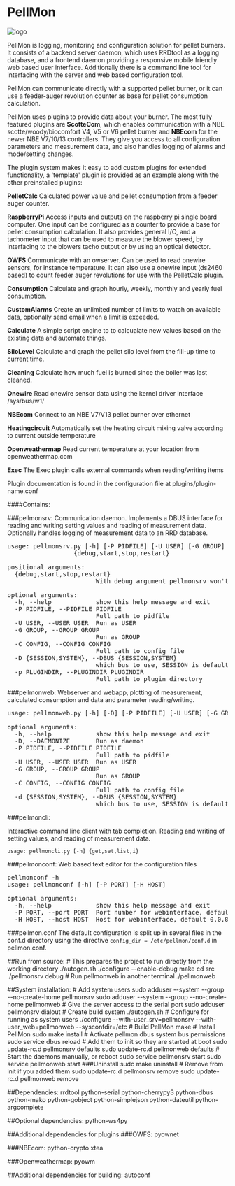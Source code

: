 PellMon
=======
![logo](https://raw.github.com/motoz/PellMon/master/src/Pellmonweb/media/img/favicon-160x160.png)

PellMon is logging, monitoring and configuration solution for pellet burners. It consists of a backend server daemon, which
uses RRDtool as a logging database, and a frontend daemon providing a responsive mobile friendly web based user interface. 
Additionally there is a command line tool for interfacing with the server and web based configuration tool.

PellMon can communicate directly with a supported pellet burner, or it can use a feeder-auger revolution counter as
base for pellet consumption calculation.

PellMon uses plugins to provide data about your burner. The most fully featured plugins are **ScotteCom**, which enables communication 
with a NBE scotte/woody/biocomfort V4, V5 or V6 pellet burner and **NBEcom** for the newer NBE V7/10/13 controllers. They give you access to all configuration parameters and measurement data, and also handles logging of alarms and mode/setting changes.

The plugin system makes it easy to add custom plugins for extended functionality, a 'template' plugin is provided as an example
along with the other preinstalled plugins:

**PelletCalc** Calculated power value and pellet consumption from a feeder auger counter.

**RaspberryPi** Access inputs and outputs on the raspberry pi single board computer. One input can be configured
as a counter to provide a base for pellet consumption calculation. It also provides general I/O, and a tachometer input that can be used
to measure the blower speed, by interfacing to the blowers tacho output or by using an optical detector.

**OWFS** Communicate with an owserver. Can be used to read onewire sensors, for instance temperature. It can also use a 
onewire input (ds2460 based) to count feeder auger revolutions for use with the PelletCalc plugin. 

**Consumption** Calculate and graph hourly, weekly, monthly and yearly fuel consumption.

**CustomAlarms** Create an unlimited number of limits to watch on available data, optionally send email when a limit is exceeded.

**Calculate** A simple script engine to to calcualate new values based on the existing data and automate things.

**SiloLevel** Calculate and graph the pellet silo level from the fill-up time to current time.

**Cleaning** Calculate how much fuel is burned since the boiler was last cleaned.

**Onewire** Read onewire sensor data using the kernel driver interface /sys/bus/w1/

**NBEcom** Connect to an NBE V7/V13 pellet burner over ethernet

**Heatingcircuit** Automatically set the heating circuit mixing valve according to current outside temperature

**Openweathermap** Read current temperature at your location from openweathermap.com

**Exec** The Exec plugin calls external commands when reading/writing items

Plugin documentation is found in the configuration file at plugins/plugin-name.conf

####Contains:

###pellmonsrv:
Communication daemon. Implements a DBUS interface for reading and writing setting values and reading of measurement data. Optionally handles logging of measurement data to an RRD database. 
<pre>
usage: pellmonsrv.py [-h] [-P PIDFILE] [-U USER] [-G GROUP] [-C CONFIG] [-D {SESSION,SYSTEM}] [-p PLUGINDIR]
                  {debug,start,stop,restart}

positional arguments:
  {debug,start,stop,restart}
                        With debug argument pellmonsrv won't daemonize

optional arguments:
  -h, --help            show this help message and exit
  -P PIDFILE, --PIDFILE PIDFILE
                        Full path to pidfile
  -U USER, --USER USER  Run as USER
  -G GROUP, --GROUP GROUP
                        Run as GROUP
  -C CONFIG, --CONFIG CONFIG
                        Full path to config file
  -D {SESSION,SYSTEM}, --DBUS {SESSION,SYSTEM}
                        which bus to use, SESSION is default
  -p PLUGINDIR, --PLUGINDIR PLUGINDIR
                        Full path to plugin directory
</pre>

###pellmonweb:
Webserver and webapp, plotting of measurement, calculated consumption and data and parameter reading/writing.
<pre>
usage: pellmonweb.py [-h] [-D] [-P PIDFILE] [-U USER] [-G GROUP] [-C CONFIG] [-d {SESSION,SYSTEM}]

optional arguments:
  -h, --help            show this help message and exit
  -D, --DAEMONIZE       Run as daemon
  -P PIDFILE, --PIDFILE PIDFILE
                        Full path to pidfile
  -U USER, --USER USER  Run as USER
  -G GROUP, --GROUP GROUP
                        Run as GROUP
  -C CONFIG, --CONFIG CONFIG
                        Full path to config file
  -d {SESSION,SYSTEM}, --DBUS {SESSION,SYSTEM}
                        which bus to use, SESSION is default
</pre>
###pellmoncli:

Interactive command line client with tab completion. Reading and writing of setting values, and reading of measurement data.

    usage: pellmoncli.py [-h] {get,set,list,i}

###pellmonconf:
Web based text editor for the configuration files
<pre>
pellmonconf -h
usage: pellmonconf [-h] [-P PORT] [-H HOST]

optional arguments:
  -h, --help            show this help message and exit
  -P PORT, --port PORT  Port number for webinterface, default 8083
  -H HOST, --host HOST  Host for webinterface, default 0.0.0.0
</pre>

###pellmon.conf
The default configuration is split up in several files in the conf.d directory using the directive `config_dir = /etc/pellmon/conf.d` in pellmon.conf.

##Run from source:
    # This prepares the project to run directly from the working directory
    ./autogen.sh
    ./configure --enable-debug
    make
    cd src
    ./pellmonsrv debug
    # Run pellmonweb in another terminal
    ./pellmonweb

##System installation:
    # Add system users
    sudo adduser --system --group --no-create-home pellmonsrv
    sudo adduser --system --group --no-create-home pellmonweb
    # Give the server access to the serial port
    sudo adduser pellmonsrv dialout
    # Create build system
    ./autogen.sh
    # Configure for running as system users
    ./configure --with-user_srv=pellmonsrv --with-user_web=pellmonweb --sysconfdir=/etc
    # Build PellMon
    make
    # Install PellMon
    sudo make install
    # Activate pellmon dbus system bus permissions
    sudo service dbus reload
    # Add them to init so they are started at boot
    sudo update-rc.d pellmonsrv defaults
    sudo update-rc.d pellmonweb defaults
    # Start the daemons manually, or reboot
    sudo service pellmonsrv start
    sudo service pellmonweb start
###Uninstall
    sudo make uninstall
    # Remove from init if you added them
    sudo update-rc.d pellmonsrv remove
    sudo update-rc.d pellmonweb remove

##Dependencies:
    rrdtool python-serial python-cherrypy3 python-dbus python-mako python-gobject python-simplejson python-dateutil python-argcomplete

##Optional dependencies:
    python-ws4py

##Additional dependencies for plugins
###OWFS:
    pyownet

###NBEcom:
    python-crypto xtea

###Openweathermap:
    pyowm

##Additional dependencies for building:
    autoconf

